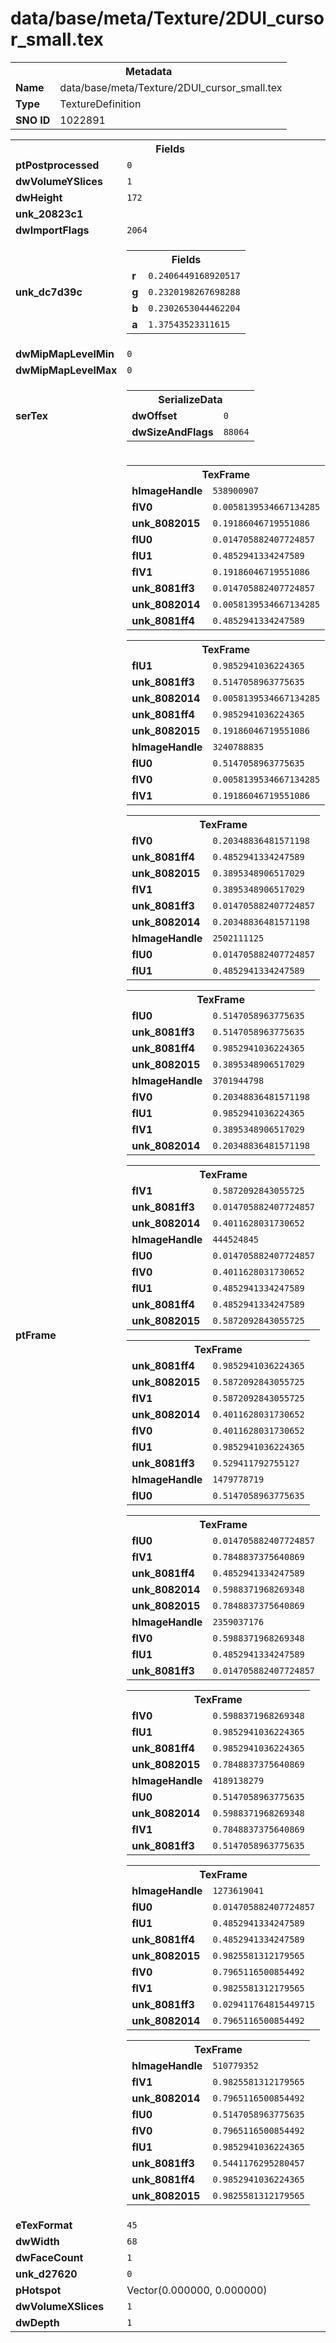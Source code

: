 <h1>data/base/meta/Texture/2DUI_cursor_small.tex</h1><table><tr><th colspan="100%">Metadata</th></tr><tr><td><b>Name</b></td><td>data/base/meta/Texture/2DUI_cursor_small.tex</td></tr><tr><td><b>Type</b></td><td>TextureDefinition</td></tr><tr><td><b>SNO ID</b></td><td>1022891</td></tr></table>

<table><tr><th colspan="100%">Fields</th></tr><tr><td><b>ptPostprocessed</b></td><td><code>0</code></td></tr><tr><td><b>dwVolumeYSlices</b></td><td><code>1</code></td></tr><tr><td><b>dwHeight</b></td><td><code>172</code></td></tr><tr><td><b>unk_20823c1</b></td><td></td></tr><tr><td><b>dwImportFlags</b></td><td><code>2064</code></td></tr><tr><td><b>unk_dc7d39c</b></td><td><table><tr><th colspan="100%">Fields</th></tr><tr><td><b>r</b></td><td><code>0.2406449168920517</code></td></tr><tr><td><b>g</b></td><td><code>0.2320198267698288</code></td></tr><tr><td><b>b</b></td><td><code>0.2302653044462204</code></td></tr><tr><td><b>a</b></td><td><code>1.37543523311615</code></td></tr></table>

</td></tr><tr><td><b>dwMipMapLevelMin</b></td><td><code>0</code></td></tr><tr><td><b>dwMipMapLevelMax</b></td><td><code>0</code></td></tr><tr><td><b>serTex</b></td><td><table><tr><th colspan="100%">SerializeData</th></tr><tr><td><b>dwOffset</b></td><td><code>0</code></td></tr><tr><td><b>dwSizeAndFlags</b></td><td><code>88064</code></td></tr></table>


</td></tr><tr><td><b>ptFrame</b></td><td><table><tr><th colspan="100%">TexFrame</th></tr><tr><td><b>hImageHandle</b></td><td><code>538900907</code></td></tr><tr><td><b>flV0</b></td><td><code>0.0058139534667134285</code></td></tr><tr><td><b>unk_8082015</b></td><td><code>0.19186046719551086</code></td></tr><tr><td><b>flU0</b></td><td><code>0.014705882407724857</code></td></tr><tr><td><b>flU1</b></td><td><code>0.4852941334247589</code></td></tr><tr><td><b>flV1</b></td><td><code>0.19186046719551086</code></td></tr><tr><td><b>unk_8081ff3</b></td><td><code>0.014705882407724857</code></td></tr><tr><td><b>unk_8082014</b></td><td><code>0.0058139534667134285</code></td></tr><tr><td><b>unk_8081ff4</b></td><td><code>0.4852941334247589</code></td></tr></table>


<table><tr><th colspan="100%">TexFrame</th></tr><tr><td><b>flU1</b></td><td><code>0.9852941036224365</code></td></tr><tr><td><b>unk_8081ff3</b></td><td><code>0.5147058963775635</code></td></tr><tr><td><b>unk_8082014</b></td><td><code>0.0058139534667134285</code></td></tr><tr><td><b>unk_8081ff4</b></td><td><code>0.9852941036224365</code></td></tr><tr><td><b>unk_8082015</b></td><td><code>0.19186046719551086</code></td></tr><tr><td><b>hImageHandle</b></td><td><code>3240788835</code></td></tr><tr><td><b>flU0</b></td><td><code>0.5147058963775635</code></td></tr><tr><td><b>flV0</b></td><td><code>0.0058139534667134285</code></td></tr><tr><td><b>flV1</b></td><td><code>0.19186046719551086</code></td></tr></table>


<table><tr><th colspan="100%">TexFrame</th></tr><tr><td><b>flV0</b></td><td><code>0.20348836481571198</code></td></tr><tr><td><b>unk_8081ff4</b></td><td><code>0.4852941334247589</code></td></tr><tr><td><b>unk_8082015</b></td><td><code>0.3895348906517029</code></td></tr><tr><td><b>flV1</b></td><td><code>0.3895348906517029</code></td></tr><tr><td><b>unk_8081ff3</b></td><td><code>0.014705882407724857</code></td></tr><tr><td><b>unk_8082014</b></td><td><code>0.20348836481571198</code></td></tr><tr><td><b>hImageHandle</b></td><td><code>2502111125</code></td></tr><tr><td><b>flU0</b></td><td><code>0.014705882407724857</code></td></tr><tr><td><b>flU1</b></td><td><code>0.4852941334247589</code></td></tr></table>


<table><tr><th colspan="100%">TexFrame</th></tr><tr><td><b>flU0</b></td><td><code>0.5147058963775635</code></td></tr><tr><td><b>unk_8081ff3</b></td><td><code>0.5147058963775635</code></td></tr><tr><td><b>unk_8081ff4</b></td><td><code>0.9852941036224365</code></td></tr><tr><td><b>unk_8082015</b></td><td><code>0.3895348906517029</code></td></tr><tr><td><b>hImageHandle</b></td><td><code>3701944798</code></td></tr><tr><td><b>flV0</b></td><td><code>0.20348836481571198</code></td></tr><tr><td><b>flU1</b></td><td><code>0.9852941036224365</code></td></tr><tr><td><b>flV1</b></td><td><code>0.3895348906517029</code></td></tr><tr><td><b>unk_8082014</b></td><td><code>0.20348836481571198</code></td></tr></table>


<table><tr><th colspan="100%">TexFrame</th></tr><tr><td><b>flV1</b></td><td><code>0.5872092843055725</code></td></tr><tr><td><b>unk_8081ff3</b></td><td><code>0.014705882407724857</code></td></tr><tr><td><b>unk_8082014</b></td><td><code>0.4011628031730652</code></td></tr><tr><td><b>hImageHandle</b></td><td><code>444524845</code></td></tr><tr><td><b>flU0</b></td><td><code>0.014705882407724857</code></td></tr><tr><td><b>flV0</b></td><td><code>0.4011628031730652</code></td></tr><tr><td><b>flU1</b></td><td><code>0.4852941334247589</code></td></tr><tr><td><b>unk_8081ff4</b></td><td><code>0.4852941334247589</code></td></tr><tr><td><b>unk_8082015</b></td><td><code>0.5872092843055725</code></td></tr></table>


<table><tr><th colspan="100%">TexFrame</th></tr><tr><td><b>unk_8081ff4</b></td><td><code>0.9852941036224365</code></td></tr><tr><td><b>unk_8082015</b></td><td><code>0.5872092843055725</code></td></tr><tr><td><b>flV1</b></td><td><code>0.5872092843055725</code></td></tr><tr><td><b>unk_8082014</b></td><td><code>0.4011628031730652</code></td></tr><tr><td><b>flV0</b></td><td><code>0.4011628031730652</code></td></tr><tr><td><b>flU1</b></td><td><code>0.9852941036224365</code></td></tr><tr><td><b>unk_8081ff3</b></td><td><code>0.529411792755127</code></td></tr><tr><td><b>hImageHandle</b></td><td><code>1479778719</code></td></tr><tr><td><b>flU0</b></td><td><code>0.5147058963775635</code></td></tr></table>


<table><tr><th colspan="100%">TexFrame</th></tr><tr><td><b>flU0</b></td><td><code>0.014705882407724857</code></td></tr><tr><td><b>flV1</b></td><td><code>0.7848837375640869</code></td></tr><tr><td><b>unk_8081ff4</b></td><td><code>0.4852941334247589</code></td></tr><tr><td><b>unk_8082014</b></td><td><code>0.5988371968269348</code></td></tr><tr><td><b>unk_8082015</b></td><td><code>0.7848837375640869</code></td></tr><tr><td><b>hImageHandle</b></td><td><code>2359037176</code></td></tr><tr><td><b>flV0</b></td><td><code>0.5988371968269348</code></td></tr><tr><td><b>flU1</b></td><td><code>0.4852941334247589</code></td></tr><tr><td><b>unk_8081ff3</b></td><td><code>0.014705882407724857</code></td></tr></table>


<table><tr><th colspan="100%">TexFrame</th></tr><tr><td><b>flV0</b></td><td><code>0.5988371968269348</code></td></tr><tr><td><b>flU1</b></td><td><code>0.9852941036224365</code></td></tr><tr><td><b>unk_8081ff4</b></td><td><code>0.9852941036224365</code></td></tr><tr><td><b>unk_8082015</b></td><td><code>0.7848837375640869</code></td></tr><tr><td><b>hImageHandle</b></td><td><code>4189138279</code></td></tr><tr><td><b>flU0</b></td><td><code>0.5147058963775635</code></td></tr><tr><td><b>unk_8082014</b></td><td><code>0.5988371968269348</code></td></tr><tr><td><b>flV1</b></td><td><code>0.7848837375640869</code></td></tr><tr><td><b>unk_8081ff3</b></td><td><code>0.5147058963775635</code></td></tr></table>


<table><tr><th colspan="100%">TexFrame</th></tr><tr><td><b>hImageHandle</b></td><td><code>1273619041</code></td></tr><tr><td><b>flU0</b></td><td><code>0.014705882407724857</code></td></tr><tr><td><b>flU1</b></td><td><code>0.4852941334247589</code></td></tr><tr><td><b>unk_8081ff4</b></td><td><code>0.4852941334247589</code></td></tr><tr><td><b>unk_8082015</b></td><td><code>0.9825581312179565</code></td></tr><tr><td><b>flV0</b></td><td><code>0.7965116500854492</code></td></tr><tr><td><b>flV1</b></td><td><code>0.9825581312179565</code></td></tr><tr><td><b>unk_8081ff3</b></td><td><code>0.029411764815449715</code></td></tr><tr><td><b>unk_8082014</b></td><td><code>0.7965116500854492</code></td></tr></table>


<table><tr><th colspan="100%">TexFrame</th></tr><tr><td><b>hImageHandle</b></td><td><code>510779352</code></td></tr><tr><td><b>flV1</b></td><td><code>0.9825581312179565</code></td></tr><tr><td><b>unk_8082014</b></td><td><code>0.7965116500854492</code></td></tr><tr><td><b>flU0</b></td><td><code>0.5147058963775635</code></td></tr><tr><td><b>flV0</b></td><td><code>0.7965116500854492</code></td></tr><tr><td><b>flU1</b></td><td><code>0.9852941036224365</code></td></tr><tr><td><b>unk_8081ff3</b></td><td><code>0.5441176295280457</code></td></tr><tr><td><b>unk_8081ff4</b></td><td><code>0.9852941036224365</code></td></tr><tr><td><b>unk_8082015</b></td><td><code>0.9825581312179565</code></td></tr></table>


</td></tr><tr><td><b>eTexFormat</b></td><td><code>45</code></td></tr><tr><td><b>dwWidth</b></td><td><code>68</code></td></tr><tr><td><b>dwFaceCount</b></td><td><code>1</code></td></tr><tr><td><b>unk_d27620</b></td><td><code>0</code></td></tr><tr><td><b>pHotspot</b></td><td>Vector(0.000000, 0.000000)</td></tr><tr><td><b>dwVolumeXSlices</b></td><td><code>1</code></td></tr><tr><td><b>dwDepth</b></td><td><code>1</code></td></tr></table>

